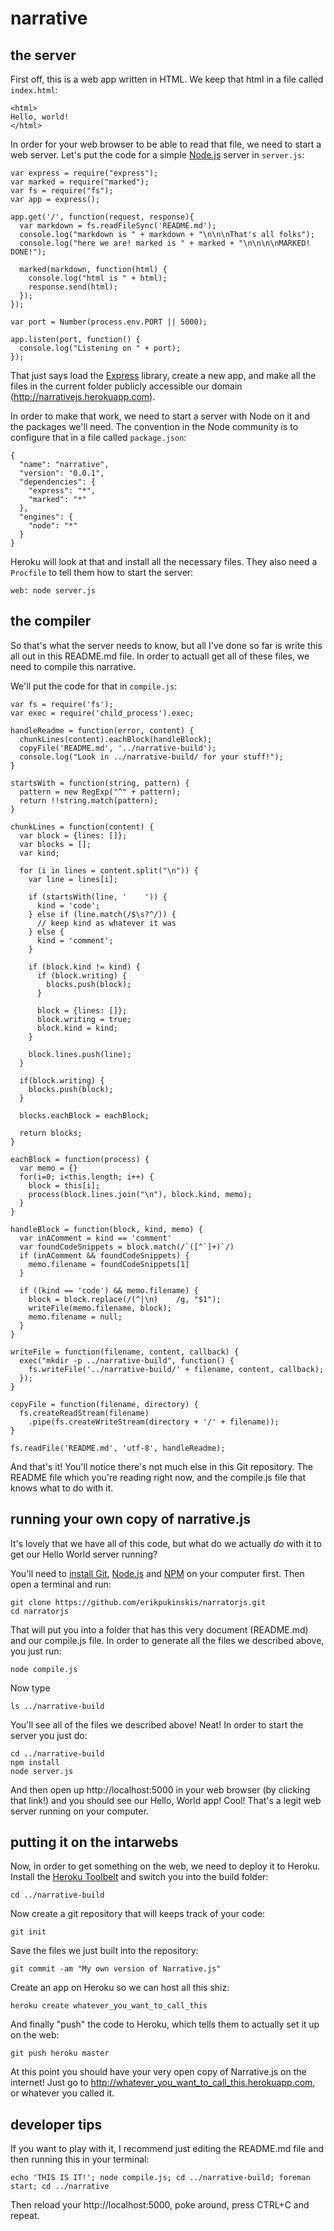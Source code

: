 narrative
=========

the server
----------

First off, this is a web app written in HTML. We keep that html in a file called `index.html`:

    <html>
    Hello, world!
    </html>

In order for your web browser to be able to read that file, we need to start a web server. Let's put the code for a simple [Node.js](http://nodejs.org/) server in `server.js`:

    var express = require("express");
    var marked = require("marked");
    var fs = require("fs");
    var app = express();

    app.get('/', function(request, response){
      var markdown = fs.readFileSync('README.md');
      console.log("markdown is " + markdown + "\n\n\nThat's all folks");
      console.log("here we are! marked is " + marked + "\n\n\n\nMARKED! DONE!");

      marked(markdown, function(html) {
        console.log("html is " + html);
        response.send(html);
      });
    });

    var port = Number(process.env.PORT || 5000);
    
    app.listen(port, function() {
      console.log("Listening on " + port);
    }); 

That just says load the [Express](http://expressjs.com/) library, create a new app, and make all the files in the current folder publicly accessible our domain (http://narrativejs.herokuapp.com).

In order to make that work, we need to start a server with Node on it and the packages we'll need. The convention in the Node community is to configure that in a file called `package.json`:

    {
      "name": "narrative",
      "version": "0.0.1",
      "dependencies": {
        "express": "*",
        "marked": "*"
      },
      "engines": {
        "node": "*"
      }
    }

Heroku will look at that and install all the necessary files. They also need a `Procfile` to tell them how to start the server:

    web: node server.js

the compiler
------------

So that's what the server needs to know, but all I've done so far is write this all out in this README.md file. In order to actuall get all of these files, we need to compile this narrative.

We'll put the code for that in `compile.js`:

    var fs = require('fs');
    var exec = require('child_process').exec;

    handleReadme = function(error, content) {
      chunkLines(content).eachBlock(handleBlock);
      copyFile('README.md', '../narrative-build');
      console.log("Look in ../narrative-build/ for your stuff!");
    }

    startsWith = function(string, pattern) {
      pattern = new RegExp("^" + pattern);
      return !!string.match(pattern);
    }

    chunkLines = function(content) {
      var block = {lines: []};
      var blocks = [];
      var kind;

      for (i in lines = content.split("\n")) {
        var line = lines[i];

        if (startsWith(line, '    ')) { 
          kind = 'code';
        } else if (line.match(/$\s?^/)) {
          // keep kind as whatever it was
        } else {
          kind = 'comment';
        }

        if (block.kind != kind) {
          if (block.writing) {
            blocks.push(block);
          }

          block = {lines: []};
          block.writing = true;
          block.kind = kind;
        }

        block.lines.push(line);
      }

      if(block.writing) {
        blocks.push(block);
      }

      blocks.eachBlock = eachBlock;

      return blocks;
    }

    eachBlock = function(process) {
      var memo = {}
      for(i=0; i<this.length; i++) {
        block = this[i];
        process(block.lines.join("\n"), block.kind, memo);
      }
    }

    handleBlock = function(block, kind, memo) {
      var inAComment = kind == 'comment'
      var foundCodeSnippets = block.match(/`([^`]+)`/)
      if (inAComment && foundCodeSnippets) {
        memo.filename = foundCodeSnippets[1]
      }

      if ((kind == 'code') && memo.filename) {
        block = block.replace(/(^|\n)    /g, "$1");
        writeFile(memo.filename, block);
        memo.filename = null;
      }
    }

    writeFile = function(filename, content, callback) {
      exec("mkdir -p ../narrative-build", function() {
        fs.writeFile('../narrative-build/' + filename, content, callback);
      });
    }

    copyFile = function(filename, directory) {
      fs.createReadStream(filename)
        .pipe(fs.createWriteStream(directory + '/' + filename));
    }

    fs.readFile('README.md', 'utf-8', handleReadme);

And that's it! You'll notice there's not much else in this Git repository. The README file which you're reading right now, and the compile.js file that knows what to do with it.

running your own copy of narrative.js
-------------------------------------

It's lovely that we have all of this code, but what do we actually *do* with it to get our Hello World server running?

You'll need to [install Git](http://git-scm.com/downloads), [Node.js](http://nodejs.org/) and [NPM](https://www.npmjs.org/) on your computer first. Then open a terminal and run:

    git clone https://github.com/erikpukinskis/narratorjs.git
    cd narratorjs

That will put you into a folder that has this very document (README.md) and our compile.js file. In order to generate all the files we described above, you just run:

    node compile.js

Now type

    ls ../narrative-build

You'll see all of the files we described above! Neat! In order to start the server you just do:

    cd ../narrative-build
    npm install
    node server.js

And then open up http://localhost:5000 in your web browser (by clicking that link!) and you should see our Hello, World app! Cool! That's a legit web server running on your computer.

putting it on the intarwebs
---------------------------

Now, in order to get something on the web, we need to deploy it to Heroku. Install the [Heroku Toolbelt](https://toolbelt.heroku.com/) and switch you into the build folder:

    cd ../narrative-build

Now create a git repository that will keeps track of your code:

    git init

Save the files we just built into the repository:

    git commit -am "My own version of Narrative.js"

Create an app on Heroku so we can host all this shiz:

    heroku create whatever_you_want_to_call_this

And finally "push" the code to Heroku, which tells them to actually set it up on the web:

    git push heroku master
    
At this point you should have your very open copy of Narrative.js on the internet! Just go to http://whatever_you_want_to_call_this.herokuapp.com, or whatever you called it.

developer tips
--------------

If you want to play with it, I recommend just editing the README.md file and then running this in your terminal:

    echo 'THIS IS IT!'; node compile.js; cd ../narrative-build; foreman start; cd ../narrative

Then reload your http://localhost:5000, poke around, press CTRL+C and repeat.